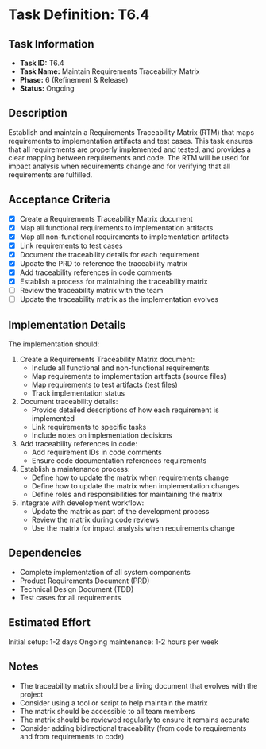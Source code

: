 # Task Definition: T6.4

## Task Information
- **Task ID:** T6.4
- **Task Name:** Maintain Requirements Traceability Matrix
- **Phase:** 6 (Refinement & Release)
- **Status:** Ongoing

## Description
Establish and maintain a Requirements Traceability Matrix (RTM) that maps requirements to implementation artifacts and test cases. This task ensures that all requirements are properly implemented and tested, and provides a clear mapping between requirements and code. The RTM will be used for impact analysis when requirements change and for verifying that all requirements are fulfilled.

## Acceptance Criteria
- [x] Create a Requirements Traceability Matrix document
- [x] Map all functional requirements to implementation artifacts
- [x] Map all non-functional requirements to implementation artifacts
- [x] Link requirements to test cases
- [x] Document the traceability details for each requirement
- [x] Update the PRD to reference the traceability matrix
- [x] Add traceability references in code comments
- [x] Establish a process for maintaining the traceability matrix
- [ ] Review the traceability matrix with the team
- [ ] Update the traceability matrix as the implementation evolves

## Implementation Details
The implementation should:
1. Create a Requirements Traceability Matrix document:
   - Include all functional and non-functional requirements
   - Map requirements to implementation artifacts (source files)
   - Map requirements to test artifacts (test files)
   - Track implementation status
2. Document traceability details:
   - Provide detailed descriptions of how each requirement is implemented
   - Link requirements to specific tasks
   - Include notes on implementation decisions
3. Add traceability references in code:
   - Add requirement IDs in code comments
   - Ensure code documentation references requirements
4. Establish a maintenance process:
   - Define how to update the matrix when requirements change
   - Define how to update the matrix when implementation changes
   - Define roles and responsibilities for maintaining the matrix
5. Integrate with development workflow:
   - Update the matrix as part of the development process
   - Review the matrix during code reviews
   - Use the matrix for impact analysis when requirements change

## Dependencies
- Complete implementation of all system components
- Product Requirements Document (PRD)
- Technical Design Document (TDD)
- Test cases for all requirements

## Estimated Effort
Initial setup: 1-2 days
Ongoing maintenance: 1-2 hours per week

## Notes
- The traceability matrix should be a living document that evolves with the project
- Consider using a tool or script to help maintain the matrix
- The matrix should be accessible to all team members
- The matrix should be reviewed regularly to ensure it remains accurate
- Consider adding bidirectional traceability (from code to requirements and from requirements to code)
